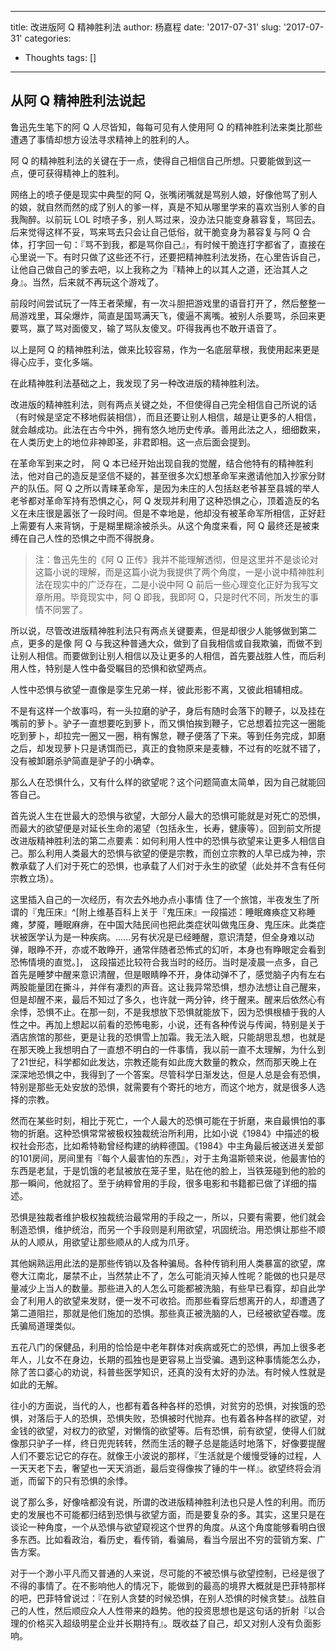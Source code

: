 
---
title: 改进版阿 Q 精神胜利法
author: 杨嘉程
date: '2017-07-31'
slug: '2017-07-31'
categories:
  - Thoughts
tags: []
---

## 从阿 Q 精神胜利法说起

鲁迅先生笔下的阿 Q 人尽皆知，每每可见有人使用阿 Q 的精神胜利法来类比那些遭遇了事情却想方设法寻求精神上的胜利的人。

阿 Q 的精神胜利法的关键在于一点，使得自己相信自己所想。只要能做到这一点，便可获得精神上的胜利。

网络上的喷子便是现实中典型的阿 Q，张嘴闭嘴就是骂别人娘，好像他骂了别人的娘，就自然而然的成了别人的爹一样，真是不知从哪里学来的喜欢当别人爹的自我陶醉。以前玩 LOL 时喷子多，别人骂过来，没办法只能变身慕容复，骂回去。后来觉得这样不妥，骂来骂去只会让自己低俗，就干脆变身为慕容复与阿 Q 合体，打字回一句：『骂不到我，都是骂你自己』，有时候干脆连打字都省了，直接在心里说一下。有时只做了这些还不行，还要把精神胜利法发扬，在心里告诉自己，让他自己做自己的爹去吧，以上我称之为『精神上的以其人之道，还治其人之身』。当然，后来就不再玩这个游戏了。

前段时间尝试玩了一阵王者荣耀，有一次斗胆把游戏里的语音打开了，然后整整一局游戏里，耳朵爆炸，简直是国骂满天飞，傻逼不离嘴。被别人杀要骂，杀回来更要骂，赢了骂对面傻叉，输了骂队友傻叉。吓得我再也不敢开语音了。

以上是阿 Q 的精神胜利法，做来比较容易，作为一名底层草根，我使用起来更是得心应手，变化多端。

在此精神胜利法基础之上，我发现了另一种改进版的精神胜利法。

改进版的精神胜利法，则有两点关键之处，不但使得自己完全相信自己所说的话（有时候是坚定不移地假装相信），而且还要让别人相信，越是让更多的人相信，就会越成功。此法在古今中外，拥有悠久地历史传承。善用此法之人，细细数来，在人类历史上的地位非神即圣，非君即相。这一点后面会提到。

在革命军到来之时， 阿 Q 本已经开始出现自我的觉醒，结合他特有的精神胜利法，他对自己的造反是坚信不疑的，甚至很多次幻想革命军来邀请他加入抄家分财产的队伍。阿 Q 之所以青睐革命军，是因为未庄的人包括赵老爷甚至县城的举人老爷都对革命军持有恐惧之心，阿 Q 发现并利用了这种恐惧之心，顶着造反的名义在未庄很是嚣张了一段时间。但是不幸地是，他却没有被革命军所相信，正好赶上需要有人来背锅，于是糊里糊涂被杀头。从这个角度来看，阿 Q 最终还是被束缚在自己人性的恐惧之中而不得脱身。

> 注：鲁迅先生的《阿 Q 正传》我并不能理解透彻，但是这里并不是谈论对这篇小说的理解，而是这篇小说为我提供了两个角度，一是小说中精神胜利法在现实中的广泛存在，二是小说中阿 Q 前后一些心理变化正好为我写文章所用。毕竟现实中，阿 Q 即我，我即阿 Q，只是时代不同，所发生的事情不同罢了。

所以说，尽管改进版精神胜利法只有两点关键要素，但是却很少人能够做到第二点，更多的是像 阿 Q 与我这种普通大众，做到了自我相信或自我欺骗，而做不到让别人相信。而要做到让别人相信以及让更多的人相信，首先要战胜人性，而后利用人性，特别是人性中备受瞩目的恐惧和欲望两点。

人性中恐惧与欲望一直像是孪生兄弟一样，彼此形影不离，又彼此相辅相成。

不是有这样一个故事吗，有一头拉磨的驴子，身后有随时会落下的鞭子，以及挂在嘴前的萝卜。驴子一直想要吃到萝卜，而又惧怕挨到鞭子，它总想着拉完这一圈能吃到萝卜，却拉完一圈又一圈，稍有懈怠，鞭子便落了下来。等到任务完成，卸磨之后，却发现萝卜只是诱饵而已，真正的食物原来是麦糠，不过有的吃就不错了，没有被卸磨杀驴简直是驴子的小确幸。

那么人在恐惧什么，又有什么样的欲望呢？这个问题简直太简单，因为自己就能回答自己。

首先说人生在世最大的恐惧与欲望，大部分人最大的恐惧可能就是对死亡的恐惧，而最大的欲望便是对延长生命的渴望（包括永生，长寿，健康等）。回到前文所提改进版精神胜利法的第二点要素：如何利用人性中的恐惧与欲望来让更多人相信自己。那么利用人类最大的恐惧与欲望的便是宗教，而创立宗教的人早已成为神，宗教承载了人们对于死亡的恐惧，也承载了人们对于永生的欲望（此处并不含有任何宗教立场）。

这里插入自己的一次经历，有次去外地办点小事情 住了一个旅馆，半夜发生了所谓的『鬼压床』^[附上维基百科上关于『鬼压床』一段描述：睡眠瘫痪症又称睡瘫，梦魇，睡眠麻痹，在中国大陆民间也把此类症状叫做鬼压身、鬼压床。此类症状被医学认为是一种疾病。......另有状况是已经睡醒，意识清楚，但全身难以动弹，眼睁不开，亦或不敢睁开，通常伴随者恐怖式的幻听，本身也有睁眼定会看到恐怖情境的直觉。]， 这段描述比较符合我当时的经历。当时是凌晨一点多，自己首先是睡梦中醒来意识清醒，但是眼睛睁不开，身体动弹不了，感觉脑子内有左右两股能量团在撕斗，并伴有凄烈的声音。这让我异常恐惧，想办法想让自己醒来，但是却醒不来，最后不知过了多久，也许就一两分钟，终于醒来。醒来后依然心有余悸，恐惧不止。在那一刻，不是我想放下恐惧就能放下，因为恐惧根植于我的人性之中。再加上想起以前看的恐怖电影，小说，还有各种传说与传闻，特别是关于酒店旅馆的那些，更是让我的恐惧雪上加霜。我无法入眠，只能胡思乱想，也就是在那天晚上我想明白了一直想不明白的一件事情，我以前一直不太理解，为什么到了21世纪，科学都如此发达，宗教还能有如此庞大数量的教众，然而那天晚上在深深地恐惧之中，我得到了一个答案。尽管科学日渐发达，但是人总是会有恐惧，特别是那些无处安放的恐惧，就需要有个寄托的地方，而这个地方，就是很多人选择的宗教。

然而在某些时刻，相比于死亡，一个人最大的恐惧可能在于折磨，来自最惧怕的事物的折磨。这种恐惧常常被极权独裁统治所利用，比如小说《1984》中描述的极权社会形态，比如希特勒曾经构建的纳粹德国。《1984》中主角最后被送进关爱部的101房间，房间里有『每个人最害怕的东西』，对于主角温斯顿来说，他最害怕的东西是老鼠，于是饥饿的老鼠被放在笼子里，贴在他的脸上，当铁笼碰到他的脸的那一瞬间，他就招了。至于纳粹曾用的手段，很多电影和书籍都已做了详细的描述。

恐惧是独裁者维护极权独裁统治最常用的手段之一，所以，只要有需要，他们就会制造恐惧，维护统治，而另一个手段则是利用欲望，巩固统治。用恐惧让那些不顺从的人顺从，用欲望让那些顺从的人成为爪牙。

其他娴熟运用此法的是那些传销以及各种骗局。各种传销利用人类暴富的欲望，席卷大江南北，屡禁不止，当然禁止不了，怎么可能消灭掉人性呢？能做的也只是尽量减少上当人的数量。那些进入的人怎么可能都被洗脑，有些早已看穿，却自此学会了利用人的欲望来发财，便一发不可收拾。而那些看穿后想离开的人，却遭遇了第二道阻拦，那就是他们施加的恐惧。那些真正被洗脑的人，已经被欲望吞噬。庞氏骗局道理类似。

五花八门的保健品，利用的恰恰是中老年群体对疾病或死亡的恐惧，再加上很多老年人，儿女不在身边，长期的孤独也是更容易上当受骗。遇到这种事情能怎么办，除了苦口婆心的劝说，科普些医学知识，还真的没有太好的办法。有时候人性就是如此的无解。

往小的方面说，当代的人，也都有着各种各样的恐惧，对贫穷的恐惧，对挨饿的恐惧，对落后于人的恐惧，恐惧失败，恐惧被时代抛弃。也有着各种各样的欲望，对金钱的欲望，对权力的欲望，对懒惰的欲望等。后有恐惧，前有欲望，使得人们就像那只驴子一样，终日兜兜转转，然而生活的鞭子总是能适时地落下，好像要提醒人们不要忘记它的存在。就像王小波说的那样，『生活就是个缓慢受锤的过程，人一天天老下去，奢望也一天天消逝，最后变得像挨了锤的牛一样』。欲望终将会消逝，而留下的只有恐惧的余悸。

说了那么多，好像啥都没有说，所谓的改进版精神胜利法也只是人性的利用。而历史的发展也不可能都归结到恐惧与欲望方面，而是要复杂的多。其实，这里只是在谈论一种角度，一个从恐惧与欲望窥视这个世界的角度。从这个角度能够看明白很多东西。比如看政治，看历史，看传销，看骗局，看当今层出不穷的营销方案、广告方案。

对于一个渺小平凡而又普通的人来说，尽可能的不被恐惧与欲望控制，已经是很了不得的事情了。在不影响他人的情况下，能做到的最高的境界大概就是巴菲特那样的吧，巴菲特曾说过：『在别人贪婪的时候恐惧，在别人恐惧的时候贪婪』。战胜自己的人性，然后顺应众人人性带来的趋势。他的投资思想也是这句话的折射『以合理的价格买入超级明星企业并长期持有』。既收益了自己，却又对别人没有负面影响。
